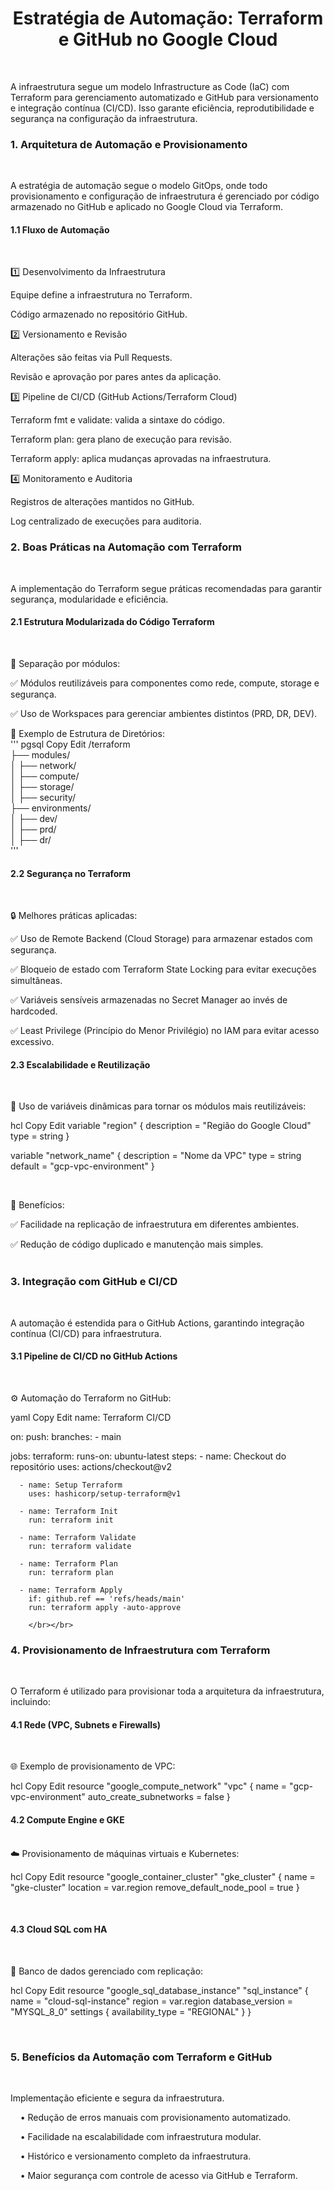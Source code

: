 <h1><center>Estratégia de Automação: Terraform e GitHub no Google Cloud</center></h1></br>

A infraestrutura segue um modelo Infrastructure as Code (IaC) com Terraform para gerenciamento automatizado e GitHub para versionamento e integração contínua (CI/CD). Isso garante eficiência, reprodutibilidade e segurança na configuração da infraestrutura.</br>

<h3>1. Arquitetura de Automação e Provisionamento</h3></br>

A estratégia de automação segue o modelo GitOps, onde todo provisionamento e configuração de infraestrutura é gerenciado por código armazenado no GitHub e aplicado no Google Cloud via Terraform.</br>

<h4>1.1 Fluxo de Automação</h4></br>

1️⃣ Desenvolvimento da Infraestrutura</br>

Equipe define a infraestrutura no Terraform.</br>

Código armazenado no repositório GitHub.</br>

2️⃣ Versionamento e Revisão</br>

Alterações são feitas via Pull Requests.</br>

Revisão e aprovação por pares antes da aplicação.</br>

3️⃣ Pipeline de CI/CD (GitHub Actions/Terraform Cloud)</br>

Terraform fmt e validate: valida a sintaxe do código.</br>

Terraform plan: gera plano de execução para revisão.</br>

Terraform apply: aplica mudanças aprovadas na infraestrutura.</br>

4️⃣ Monitoramento e Auditoria</br>

Registros de alterações mantidos no GitHub.</br>

Log centralizado de execuções para auditoria.</br>

<h3>2. Boas Práticas na Automação com Terraform</h3></br>

A implementação do Terraform segue práticas recomendadas para garantir segurança, modularidade e eficiência.</br>

<h4>2.1 Estrutura Modularizada do Código Terraform</h4></br>

📂 Separação por módulos:</br>

✅ Módulos reutilizáveis para componentes como rede, compute, storage e segurança.</br>

✅ Uso de Workspaces para gerenciar ambientes distintos (PRD, DR, DEV).</br>

📌 Exemplo de Estrutura de Diretórios:</br>
'''
pgsql
Copy
Edit
/terraform  
  ├── modules/  
  │   ├── network/  
  │   ├── compute/  
  │   ├── storage/  
  │   ├── security/  
  ├── environments/  
  │   ├── dev/  
  │   ├── prd/  
  │   ├── dr/  
  '''
  </br>

<h4>2.2 Segurança no Terraform</h4></br>

🔒 Melhores práticas aplicadas:

✅ Uso de Remote Backend (Cloud Storage) para armazenar estados com segurança.</br>

✅ Bloqueio de estado com Terraform State Locking para evitar execuções simultâneas.</br>

✅ Variáveis sensíveis armazenadas no Secret Manager ao invés de hardcoded.</br>

✅ Least Privilege (Princípio do Menor Privilégio) no IAM para evitar acesso excessivo.</br>

<h4>2.3 Escalabilidade e Reutilização</h4></br>

🔁 Uso de variáveis dinâmicas para tornar os módulos mais reutilizáveis:</br>

hcl
Copy
Edit
variable "region" {
  description = "Região do Google Cloud"
  type        = string
}

variable "network_name" {
  description = "Nome da VPC"
  type        = string
  default     = "gcp-vpc-environment"
}

</br>

🚀 Benefícios:

✅ Facilidade na replicação de infraestrutura em diferentes ambientes.</br>

✅ Redução de código duplicado e manutenção mais simples.</br></br>

<h3>3. Integração com GitHub e CI/CD</h3></br>

A automação é estendida para o GitHub Actions, garantindo integração contínua (CI/CD) para infraestrutura.</br>

<h4>3.1 Pipeline de CI/CD no GitHub Actions</h4></br>

⚙️ Automação do Terraform no GitHub:</br>

yaml
Copy
Edit
name: Terraform CI/CD

on:
  push:
    branches:
      - main

jobs:
  terraform:
    runs-on: ubuntu-latest
    steps:
      - name: Checkout do repositório
        uses: actions/checkout@v2

      - name: Setup Terraform
        uses: hashicorp/setup-terraform@v1

      - name: Terraform Init
        run: terraform init

      - name: Terraform Validate
        run: terraform validate

      - name: Terraform Plan
        run: terraform plan

      - name: Terraform Apply
        if: github.ref == 'refs/heads/main'
        run: terraform apply -auto-approve
        
        </br></br>
        
<h3>4. Provisionamento de Infraestrutura com Terraform</h3></br>

O Terraform é utilizado para provisionar toda a arquitetura da infraestrutura, incluindo:</br>

<h4>4.1 Rede (VPC, Subnets e Firewalls)</h4></br>

🌐 Exemplo de provisionamento de VPC:</br>

hcl
Copy
Edit
resource "google_compute_network" "vpc" {
  name                    = "gcp-vpc-environment"
  auto_create_subnetworks = false
}
<h4>4.2 Compute Engine e GKE</h4></br>
☁️ Provisionamento de máquinas virtuais e Kubernetes:

hcl
Copy
Edit
resource "google_container_cluster" "gke_cluster" {
  name     = "gke-cluster"
  location = var.region
  remove_default_node_pool = true
}

</br>

<h4>4.3 Cloud SQL com HA</h4></br>

💾 Banco de dados gerenciado com replicação:</br>

hcl
Copy
Edit
resource "google_sql_database_instance" "sql_instance" {
  name             = "cloud-sql-instance"
  region           = var.region
  database_version = "MYSQL_8_0"
  settings {
    availability_type = "REGIONAL"
  }
}

</br>

<h3>5. Benefícios da Automação com Terraform e GitHub</h3></br>

Implementação eficiente e segura da infraestrutura.</br>

&nbsp; &nbsp; •	Redução de erros manuais com provisionamento automatizado.</br>

&nbsp; &nbsp; •	Facilidade na escalabilidade com infraestrutura modular.</br>

&nbsp; &nbsp; •	Histórico e versionamento completo da infraestrutura.</br>

&nbsp; &nbsp; •	Maior segurança com controle de acesso via GitHub e Terraform.</br>
